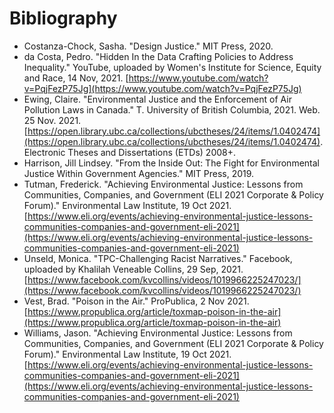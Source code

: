# Bibliography

* Costanza-Chock, Sasha. "Design Justice." MIT Press, 2020.
* da Costa, Pedro. "Hidden In the Data Crafting Policies to Address Inequality." YouTube, uploaded by Women's Institute for Science, Equity and Race, 14 Nov, 2021. [https://www.youtube.com/watch?v=PqjFezP75Jg](https://www.youtube.com/watch?v=PqjFezP75Jg)
* Ewing, Claire. "Environmental Justice and the Enforcement of Air Pollution Laws in Canada." T. University of British Columbia, 2021. Web. 25 Nov. 2021. [https://open.library.ubc.ca/collections/ubctheses/24/items/1.0402474](https://open.library.ubc.ca/collections/ubctheses/24/items/1.0402474). Electronic Theses and Dissertations (ETDs) 2008+.
* Harrison, Jill Lindsey. "From the Inside Out: The Fight for Environmental Justice Within Government Agencies." MIT Press, 2019.
* Tutman, Frederick. "Achieving Environmental Justice: Lessons from Communities, Companies, and Government (ELI 2021 Corporate & Policy Forum)." Environmental Law Institute, 19 Oct 2021. [https://www.eli.org/events/achieving-environmental-justice-lessons-communities-companies-and-government-eli-2021](https://www.eli.org/events/achieving-environmental-justice-lessons-communities-companies-and-government-eli-2021)
* Unseld, Monica. "TPC-Challenging Racist Narratives." Facebook, uploaded by Khalilah Veneable Collins, 29 Sep, 2021. [https://www.facebook.com/kvcollins/videos/1019966225247023/](https://www.facebook.com/kvcollins/videos/1019966225247023/)
* Vest, Brad. "Poison in the Air." ProPublica, 2 Nov 2021. [https://www.propublica.org/article/toxmap-poison-in-the-air](https://www.propublica.org/article/toxmap-poison-in-the-air)
* Williams, Jason. "Achieving Environmental Justice: Lessons from Communities, Companies, and Government (ELI 2021 Corporate & Policy Forum)." Environmental Law Institute, 19 Oct 2021. [https://www.eli.org/events/achieving-environmental-justice-lessons-communities-companies-and-government-eli-2021](https://www.eli.org/events/achieving-environmental-justice-lessons-communities-companies-and-government-eli-2021)
